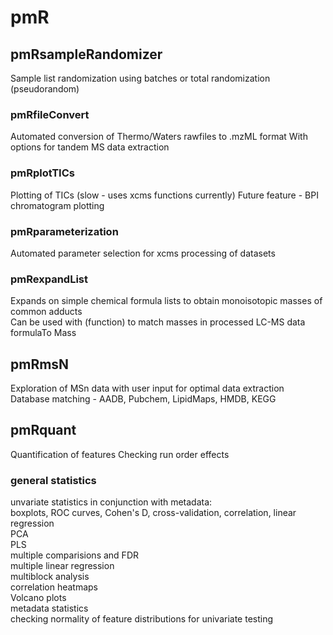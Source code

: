 # pmR

## pmRsampleRandomizer
Sample list randomization using batches or total randomization (pseudorandom)

### pmRfileConvert
Automated conversion of Thermo/Waters rawfiles to .mzML format
With options for tandem MS data extraction

### pmRplotTICs
Plotting of TICs (slow - uses xcms functions currently)
Future feature - BPI chromatogram plotting

### pmRparameterization
Automated parameter selection for xcms processing of datasets

### pmRexpandList
Expands on simple chemical formula lists to obtain monoisotopic masses of common adducts  
Can be used with (function) to match masses in processed LC-MS data  
formulaTo Mass

## pmRmsN
Exploration of MSn data with user input for optimal data extraction  
Database matching - AADB, Pubchem, LipidMaps, HMDB, KEGG  

## pmRquant
Quantification of features 
Checking run order effects

### general statistics
unvariate statistics in conjunction with metadata:  
boxplots, ROC curves, Cohen's D, cross-validation, correlation, linear regression  
PCA  
PLS  
multiple comparisions and FDR  
multiple linear regression  
multiblock analysis  
correlation heatmaps  
Volcano plots  
metadata statistics  
checking normality of feature distributions for univariate testing  
